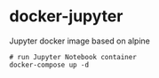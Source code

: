 # docker-jupyter

Jupyter docker image based on alpine 

```
# run Jupyter Notebook container 
docker-compose up -d
```
